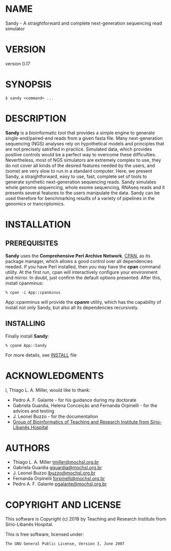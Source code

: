 # NAME

Sandy - A straightforward and complete next-generation sequencing read simulator

# VERSION

version 0.17

# SYNOPSIS

    $ sandy <command> ...

# DESCRIPTION

**Sandy** is a bioinformatic tool that provides a simple engine to generate
single-end/paired-end reads from a given fasta file. Many next-generation sequencing
(NGS) analyses rely on hypothetical models and principles that are not precisely
satisfied in practice. Simulated data, which provides positive controls would be a
perfect way to overcome these difficulties. Nevertheless, most of NGS simulators are
extremely complex to use, they do not cover all kinds of the desired features needed
by the users, and (some) are very slow to run in a standard computer. Here, we present
Sandy, a straightforward, easy to use, fast, complete set of tools to generate synthetic
next-generation sequencing reads. Sandy simulates whole genome sequencing, whole exome
sequencing, RNAseq reads and it presents several features to the users manipulate the data.
Sandy can be used therefore for benchmarking results of a variety of pipelines in the
genomics or trancriptomics.

# INSTALLATION

## PREREQUISITES

**Sandy** uses the **Comprehensive Perl Archive Network**, [CPAN](https://www.cpan.org/), as its
package manager, which allows a good control over all dependencies needed.
If you have Perl installed, then you may have the **cpan** command utility. At the first run, cpan
will interactively configure your environment and mirror. In doubt, just confirm the default options
presented. After this, install cpanminus:

    % cpan -i App::cpanminus

App::cpanminus will provide the **cpanm** utility, which has the capability of install not only
Sandy, but also all its dependencies recursively.

## INSTALLING

Finally install **Sandy**:

    % cpanm App::Sandy

For more details, see [INSTALL](https://github.com/galantelab/sandy/blob/master/INSTALL) file

# ACKNOWLEDGMENTS

I, Thiago L. A. Miller, would like to thank:

- Pedro A. F. Galante - for his guidance during my doctorate
- Gabriela Guardia, Helena Conceição and Fernanda Orpinelli - for the advices and testing
- J. Leonel Buzzo - for the documentation
- [Group of Bioinformatics of Teaching and Research Institute from Sírio-Libanês Hospital](https://www.bioinfo.mochsl.org.br/)

# AUTHORS

- Thiago L. A. Miller <tmiller@mochsl.org.br>
- Gabriela Guardia <gguardia@mochsl.org.br>
- J. Leonel Buzzo <lbuzzo@mochsl.org.br>
- Fernanda Orpinelli <forpinelli@mochsl.org.br>
- Pedro A. F. Galante <pgalante@mochsl.org.br>

# COPYRIGHT AND LICENSE

This software is Copyright (c) 2018 by Teaching and Research Institute from Sírio-Libanês Hospital.

This is free software, licensed under:

    The GNU General Public License, Version 3, June 2007
